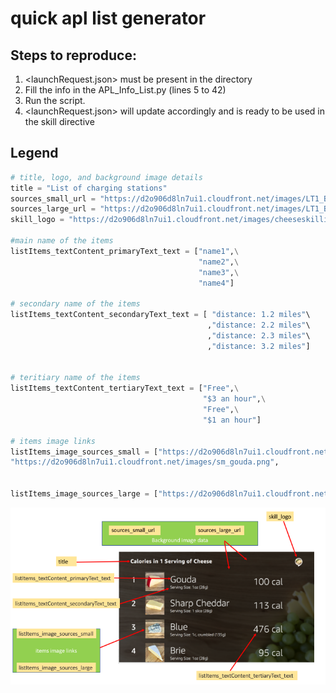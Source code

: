 # quick apl list generator



## Steps to reproduce:

1. <launchRequest.json> must be present in the directory
2. Fill the info in the APL_Info_List.py (lines 5 to 42)
3. Run the script.
4. <launchRequest.json> will update accordingly and is ready to be used in the skill directive



## Legend

```python
# title, logo, and background image details
title = "List of charging stations"
sources_small_url = "https://d2o906d8ln7ui1.cloudfront.net/images/LT1_Background.png"
sources_large_url = "https://d2o906d8ln7ui1.cloudfront.net/images/LT1_Background.png"
skill_logo = "https://d2o906d8ln7ui1.cloudfront.net/images/cheeseskillicon.png"

#main name of the items
listItems_textContent_primaryText_text = ["name1",\
                                          "name2",\
                                          "name3",\
                                          "name4"]

# secondary name of the items
listItems_textContent_secondaryText_text = [ "distance: 1.2 miles"\
                                            ,"distance: 2.2 miles"\
                                            ,"distance: 2.3 miles"\
                                            ,"distance: 3.2 miles"]


# teritiary name of the items
listItems_textContent_tertiaryText_text = ["Free",\
                                           "$3 an hour",\
                                           "Free",\
                                           "$1 an hour"]

# items image links
listItems_image_sources_small = ["https://d2o906d8ln7ui1.cloudfront.net/images/sm_gouda.png",
"https://d2o906d8ln7ui1.cloudfront.net/images/sm_gouda.png",                       "https://d2o906d8ln7ui1.cloudfront.net/images/sm_gouda.png",                       "https://d2o906d8ln7ui1.cloudfront.net/images/sm_gouda.png"]


listItems_image_sources_large = ["https://d2o906d8ln7ui1.cloudfront.net/images/sm_gouda.png",                "https://d2o906d8ln7ui1.cloudfront.net/images/sm_gouda.png",                     "https://d2o906d8ln7ui1.cloudfront.net/images/sm_gouda.png",                     "https://d2o906d8ln7ui1.cloudfront.net/images/sm_gouda.png"]

```



![Image description](apl_template.png)